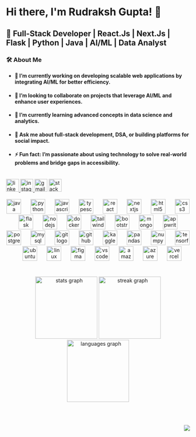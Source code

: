 <h1 align="left">Hi there, I'm Rudraksh Gupta! 👋</h1>



<h2 align="left">🚀 Full-Stack Developer | React.Js | Next.Js | Flask | Python | Java | AI/ML | Data Analyst</h2>



<h3 align="left">🛠️ About Me</h3>


<h4 align="left">
  <ul>
    <li><h4>🎯 I’m currently working on developing scalable web applications by integrating AI/ML for better efficiency.</h4></li> 
    <li><h4>🤝 I’m looking to collaborate on projects that leverage AI/ML and enhance user experiences.</h4> </li> 
    <li><h4>🌱 I’m currently learning advanced concepts in data science and analytics.</h4></li>
    <li><h4>💬 Ask me about full-stack development, DSA, or building platforms for social impact.</h4></li>
    <li><h4>⚡ Fun fact: I’m passionate about using technology to solve real-world problems and bridge gaps in accessibility.</h4></li>
  </ul> 
</h4>

<br>


<div align="left">
  <a href="https://www.linkedin.com/in/rudraksh-gupta-664b591b2/" target="_blank">
    <img src="https://img.shields.io/static/v1?message=LinkedIn&logo=linkedin&label=&color=0077B5&logoColor=white&labelColor=&style=for-the-badge" height="35" alt="linkedin logo"  />
  </a>
  <a href="https://www.instagram.com/rudraksh_gupta04/?next=%2F" target="_blank">
    <img src="https://img.shields.io/static/v1?message=Instagram&logo=instagram&label=&color=E4405F&logoColor=white&labelColor=&style=for-the-badge" height="35" alt="instagram logo"  />
  </a>
  <img src="https://img.shields.io/static/v1?message=Gmail&logo=gmail&label=&color=D14836&logoColor=white&labelColor=&style=for-the-badge" height="35" alt="gmail logo"  />
  <img src="https://img.shields.io/static/v1?message=Stackoverflow&logo=stackoverflow&label=&color=FE7A16&logoColor=white&labelColor=&style=for-the-badge" height="35" alt="stackoverflow logo"  />
</div>

<br>

<div align="center">
  <img src="https://cdn.jsdelivr.net/gh/devicons/devicon/icons/java/java-original.svg" height="40" alt="java logo"  />
  <img width="18" />
  <img src="https://cdn.jsdelivr.net/gh/devicons/devicon/icons/python/python-original.svg" height="40" alt="python logo"  />
  <img width="18" />
  <img src="https://cdn.jsdelivr.net/gh/devicons/devicon/icons/javascript/javascript-original.svg" height="40" alt="javascript logo"  />
  <img width="18" />
  <img src="https://cdn.jsdelivr.net/gh/devicons/devicon/icons/typescript/typescript-original.svg" height="40" alt="typescript logo"  />
  <img width="18" />
  <img src="https://cdn.jsdelivr.net/gh/devicons/devicon/icons/react/react-original.svg" height="40" alt="react logo"  />
  <img width="18" />
  <img src="https://cdn.jsdelivr.net/gh/devicons/devicon/icons/nextjs/nextjs-original.svg" height="40" alt="nextjs logo"  />
  <img width="18" />
  <img src="https://cdn.jsdelivr.net/gh/devicons/devicon/icons/html5/html5-original.svg" height="40" alt="html5 logo"  />
  <img width="18" />
  <img src="https://cdn.jsdelivr.net/gh/devicons/devicon/icons/css3/css3-original.svg" height="40" alt="css3 logo"  />
  <img width="18" />
  <img src="https://skillicons.dev/icons?i=flask" height="40" alt="flask logo"  />
  <img width="18" />
  <img src="https://cdn.jsdelivr.net/gh/devicons/devicon/icons/nodejs/nodejs-original.svg" height="40" alt="nodejs logo"  />
  <img width="18" />
  <img src="https://cdn.jsdelivr.net/gh/devicons/devicon/icons/docker/docker-original.svg" height="40" alt="docker logo"  />
  <img width="18" />
  <img src="https://skillicons.dev/icons?i=tailwind" height="40" alt="tailwindcss logo"  />
  <img width="18" />
  <img src="https://cdn.jsdelivr.net/gh/devicons/devicon/icons/bootstrap/bootstrap-original.svg" height="40" alt="bootstrap logo"  />
  <img width="18" />
  <img src="https://cdn.jsdelivr.net/gh/devicons/devicon/icons/mongodb/mongodb-original.svg" height="40" alt="mongodb logo"  />
  <img width="18" />
  <img src="https://cdn.jsdelivr.net/gh/devicons/devicon/icons/appwrite/appwrite-original.svg" height="40" alt="appwrite logo"  />
  <img width="18" />
  <img src="https://cdn.jsdelivr.net/gh/devicons/devicon/icons/postgresql/postgresql-original.svg" height="40" alt="postgresql logo"  />
  <img width="18" />
  <img src="https://cdn.jsdelivr.net/gh/devicons/devicon/icons/mysql/mysql-original.svg" height="40" alt="mysql logo"  />
  <img width="18" />
  <img src="https://cdn.jsdelivr.net/gh/devicons/devicon/icons/git/git-original.svg" height="40" alt="git logo"  />
  <img width="18" />
  <img src="https://skillicons.dev/icons?i=github" height="40" alt="github logo"  />
  <img width="18" />
  <img src="https://cdn.jsdelivr.net/gh/devicons/devicon/icons/kaggle/kaggle-original.svg" height="40" alt="kaggle logo"  />
  <img width="18" />
  <img src="https://cdn.jsdelivr.net/gh/devicons/devicon/icons/pandas/pandas-original.svg" height="40" alt="pandas logo"  />
  <img width="18" />
  <img src="https://cdn.jsdelivr.net/gh/devicons/devicon/icons/numpy/numpy-original.svg" height="40" alt="numpy logo"  />
  <img width="18" />
  <img src="https://skillicons.dev/icons?i=tensorflow" height="40" alt="tensorflow logo"  />
  <img width="18" />
  <img src="https://cdn.simpleicons.org/ubuntu/E95420" height="40" alt="ubuntu logo"  />
  <img width="18" />
  <img src="https://skillicons.dev/icons?i=linux" height="40" alt="linux logo"  />
  <img width="18" />
  <img src="https://cdn.jsdelivr.net/gh/devicons/devicon/icons/figma/figma-original.svg" height="40" alt="figma logo"  />
  <img width="18" />
  <img src="https://cdn.jsdelivr.net/gh/devicons/devicon/icons/vscode/vscode-original.svg" height="40" alt="vscode logo"  />
  <img width="18" />
  <img src="https://skillicons.dev/icons?i=aws" height="40" alt="amazonwebservices logo"  />
  <img width="18" />
  <img src="https://skillicons.dev/icons?i=azure" height="40" alt="azure logo"  />
  <img width="18" />
  <img src="https://skillicons.dev/icons?i=vercel" height="40" alt="vercel logo"  />
</div>

###

<br clear="both">

<div align="center">
  <img src="https://github-readme-stats.vercel.app/api?username=RudrakshGupta0413&hide_title=false&hide_rank=false&show_icons=true&include_all_commits=true&count_private=true&disable_animations=false&theme=dark&locale=en&hide_border=false" height="170" alt="stats graph"  />
  <img src="https://streak-stats.demolab.com?user=RudrakshGupta0413&locale=en&mode=daily&theme=dark&hide_border=false&border_radius=5" height="170" alt="streak graph"  />
  <img src="https://github-readme-stats.vercel.app/api/top-langs?username=RudrakshGupta0413&locale=en&hide_title=false&layout=compact&card_width=320&langs_count=5&theme=dark&hide_border=false" height="170" alt="languages graph"  />
</div>

###

<br clear="both">


###

<img align="right" src="https://visitor-badge.laobi.icu/badge?page_id=RudrakshGupta0413.RudrakshGupta0413&right_color=lightcoral&left_text=Views"  />


